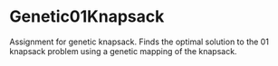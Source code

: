 # Genetic01Knapsack
Assignment for genetic knapsack. Finds the optimal solution to the 01 knapsack problem using a genetic mapping of the knapsack.

